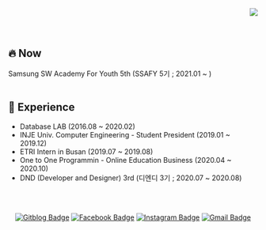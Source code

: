 <div align=right>
  <a href="https://hits.seeyoufarm.com"/><img src="https://hits.seeyoufarm.com/api/count/incr/badge.svg?url=https%3A%2F%2Fgithub.com%2Feona1301"/></a>
</div>

<br>
<br>

## 🔥 Now

Samsung SW Academy For Youth 5th (SSAFY 5기 ; 2021.01 ~ )
<br>
<br>

## 📑 Experience

- Database LAB (2016.08 ~ 2020.02)
- INJE Univ. Computer Engineering - Student President (2019.01 ~ 2019.12)
- ETRI Intern in Busan (2019.07 ~ 2019.08)
- One to One Programmin - Online Education Business (2020.04 ~ 2020.10)
- DND (Developer and Designer) 3rd (디엔디 3기 ; 2020.07 ~ 2020.08)

<br>
<br>
<div align=center>

[![Gitblog Badge](http://img.shields.io/badge/-GitBlog-black?style=flat-square&logo=github&link=https://eona1301.github.io/)](https://eona1301.github.io/)
[![Facebook Badge](https://img.shields.io/badge/-Facebook-1877f2?style=flat-square&logo=facebook&logoColor=white&link=https://www.facebook.com/eona1301)](https://www.facebook.com/eona1301) 
[![Instagram Badge](https://img.shields.io/badge/-Instagram-dd2a7b?style=flat-square&logo=instagram&logoColor=white&link=https://www.instagram.com/danghyeona/)](https://www.instagram.com/danghyeona/) 
[![Gmail Badge](https://img.shields.io/badge/-Gmail-d14836?style=flat-square&logo=Gmail&logoColor=white&link=mailto:eona1301@gmail.com)](mailto:eona1301@gmail.com)

</div>
